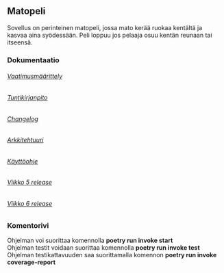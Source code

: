 ## Matopeli

Sovellus on perinteinen matopeli, jossa mato kerää ruokaa kentältä ja kasvaa aina syödessään. Peli loppuu jos pelaaja osuu kentän reunaan tai itseensä.

### Dokumentaatio

###### [Vaatimusmäärittely](https://github.com/AapoTuulentie/ot-harjoitustyo/blob/master/dokumentaatio/vaatimusmaarittely.md)
###### [Tuntikirjanpito](https://github.com/AapoTuulentie/ot-harjoitustyo/blob/master/dokumentaatio/tuntikirjanpito.md)
###### [Changelog](https://github.com/AapoTuulentie/ot-harjoitustyo/blob/master/dokumentaatio/changelog.md)
###### [Arkkitehtuuri](https://github.com/AapoTuulentie/ot-harjoitustyo/blob/master/dokumentaatio/arkkitehtuuri.md)
###### [Käyttöohje](https://github.com/AapoTuulentie/ot-harjoitustyo/blob/master/dokumentaatio/kayttoohje.md)
###### [Viikko 5 release](https://github.com/AapoTuulentie/ot-harjoitustyo/releases/tag/viikko5)
###### [Viikko 6 release](https://github.com/AapoTuulentie/ot-harjoitustyo/releases/tag/viikko6)

### Komentorivi

Ohjelman voi suorittaa komennolla <b>poetry run invoke start</b> <br>
Ohjelman testit voidaan suorittaa komennolla <b>poetry run invoke test</b> <br>
Ohjelman testikattavuuden saa suorittamalla komennon <b>poetry run invoke coverage-report</b>
